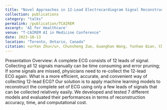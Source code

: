```yaml
---
title: "Novel Approaches in 12-Lead Electrocardiogram Signal Reconstruction"
collection: publications
category: "talks"
permalink: /publication/TCAIREM
excerpt: 'AI for Healthcare'
venue: "T-CAIREM AI in Medicine Conference"
date: 2023-10-13
location: "Toronto, Ontario, Canada"
citation: <u>Yan Zhu</u>, Chunsheng Zuo, Guanghan Wang, Yunhao Qian, Christopher Cheung
---
```


Presentation Overview: A complete ECG consists of 12 leads of signal. Collecting all 12 signals manually can be time consuming and error pruning; If some signals are missed, physicians need to re-collect the 12-lead ECG again. What is a more efficient, accurate, and convenient way of  collecting 12-lead ECG? Our solution is to apply machine learning models to reconstruct the complete set of ECG using only a few leads of signals that can be collected relatively easily. We developed and tested 7 different models and evaluated their performances in terms of reconstruction accuracy, time, and computational cost.
